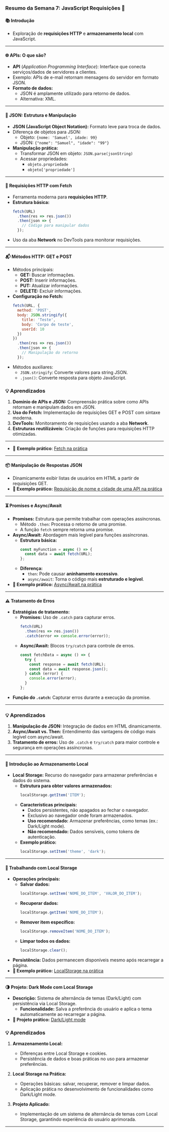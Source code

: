 ### Resumo da Semana 7: JavaScript Requisições 🚀

#### **📚 Introdução**
- Exploração de **requisições HTTP** e **armazenamento local** com JavaScript.

---

#### **🌐 APIs: O que são?**
- **API** (*Application Programming Interface*): Interface que conecta serviços/dados de servidores a clientes.
- Exemplo: APIs de e-mail retornam mensagens do servidor em formato JSON.
- **Formato de dados:** 
  - JSON é amplamente utilizado para retorno de dados.
  - Alternativa: XML.

---

#### **📄 JSON: Estrutura e Manipulação**
- **JSON (JavaScript Object Notation):** Formato leve para troca de dados.
- Diferença de objetos para JSON:
  - Objeto: `{nome: 'Samuel', idade: 99}`
  - JSON: `{"nome": "Samuel", "idade": "99"}`
- **Manipulação prática:**
  - Transformar JSON em objeto: `JSON.parse(jsonString)`
  - Acessar propriedades:
    - `objeto.propriedade`
    - `objeto['propriedade']`

---

#### **🔗 Requisições HTTP com Fetch**
- Ferramenta moderna para **requisições HTTP**.
- **Estrutura básica:**
  ```javascript
  fetch(URL)
    .then(res => res.json())
    .then(json => {
      // Código para manipular dados
    });
  ```
- Uso da aba **Network** no DevTools para monitorar requisições.

---

#### **📬 Métodos HTTP: GET e POST**
- Métodos principais:
  - **GET:** Buscar informações.
  - **POST:** Inserir informações.
  - **PUT:** Atualizar informações.
  - **DELETE:** Excluir informações.
- **Configuração no Fetch:**
  ```javascript
  fetch(URL, {
    method: 'POST',
    body: JSON.stringify({
      title: 'Teste',
      body: 'Corpo de teste',
      userId: 10
    })
  })
    .then(res => res.json())
    .then(json => {
      // Manipulação do retorno
    });
  ```
- Métodos auxiliares:
  - `JSON.stringify`: Converte valores para string JSON.
  - `.json()`: Converte resposta para objeto JavaScript.



### **💡 Aprendizados**
1. **Domínio de APIs e JSON:** Compreensão prática sobre como APIs retornam e manipulam dados em JSON.
2. **Uso do Fetch:** Implementação de requisições GET e POST com sintaxe moderna.
3. **DevTools:** Monitoramento de requisições usando a aba **Network**.
4. **Estruturas reutilizáveis:** Criação de funções para requisições HTTP otimizadas.

---

- 🧩 **Exemplo prático**: [Fetch na prática](semana7/fetch.html)

---

#### **📦 Manipulação de Respostas JSON**
- Dinamicamente exibir listas de usuários em HTML a partir de requisições GET.
- **🧩 Exemplo prático:** [Requisição de nome e cidade de uma API na prática](semana7/async-await.html)

---

#### **⏳ Promises e Async/Await**
- **Promises:** Estrutura que permite trabalhar com operações assíncronas.
  - Método `.then`: Processa o retorno de uma promise.
  - A função `fetch` sempre retorna uma promise.
- **Async/Await:** Abordagem mais legível para funções assíncronas.
  - **Estrutura básica:**
    ```javascript
    const myFunction = async () => {
      const data = await fetch(URL);
    };
    ```
  - **Diferença:**
    - `then`: Pode causar **aninhamento excessivo**.
    - `async/await`: Torna o código mais **estruturado e legível**.
- **🧩 Exemplo prático:** [Async/Await na prática](semana7/async-await.html)

---

#### **⚠️ Tratamento de Erros**
- **Estratégias de tratamento:**
  - **Promises:** Uso de `.catch` para capturar erros.
    ```javascript
    fetch(URL)
      .then(res => res.json())
      .catch(error => console.error(error));
    ```
  - **Async/Await:** Blocos `try/catch` para controle de erros.
    ```javascript
    const fetchData = async () => {
      try {
        const response = await fetch(URL);
        const data = await response.json();
      } catch (error) {
        console.error(error);
      }
    };
    ```
- **Função do `.catch`:** Capturar erros durante a execução da promise.

---

### **💡 Aprendizados**
1. **Manipulação de JSON:** Integração de dados em HTML dinamicamente.
2. **Async/Await vs. Then:** Entendimento das vantagens de código mais legível com async/await.
3. **Tratamento de erros:** Uso de `.catch` e `try/catch` para maior controle e segurança em operações assíncronas.

---

<!-- #### Introdução ao armazenamento local
- Introdução ao uso de local storage em navegadores para armazenar preferências do usuário e funcionalidade do sistema
  - Estrutura em JavaScript utilizada para obter um valor armazenado no local storage
    - localStorage.getItem('ITEM');
  - Os dados armazenados no local storage estão disponíveis para apenas o navegador onde foram armazenados
  - Não é adequado o uso do armazenamento local para armazenar dados de autenticação de usuários, como tokens de sessão
  - É mais apropriado utilizar o local storage ao invés de cookies na situação em que é para armazenar dados de funcionamento do sistema, como preferências de tema (Dark mode ou Light mode)
    - Como exemplo, para armazenar a preferência de tema de um usuário no local storage podemos usar a seguinte estrutura
      - localStorage.setItem('theme', 'dark');
  - Os dados armazenados no armazenamento local são persistentes e não são apagados quando o navegador é fechado
  - O local storage é um recurso exclusivo de navegadores para armazenar dados localmente enquanto os cookies podem ser transmitidos ao servidor com cada requisição

---

#### Trabalhando com localStorage
- Uso prático do Local Storage com exemplos de salvar, ler e limpar dados
  - Para remover um item específico do localStorage usamos a estrutura:
    - localStorage.removeItem('NOME_DO_ITEM');
  - Mesmo depois de recarregar a página, o dado salvo no localStorage continuará disponível
  - Para recuperar um valor específico armazenado usamos o método getItem
  - A estrutura para salvar um dado no localStorage é:
    - localStorage.setItem('NOME_DO_ITEM', 'VALOR_DO_ITEM');
  - Para limpar todos os dados salvos no localStorage usarmos a estrutura:
    - localStorage.clear();

- **🧩 Exemplo prático:** [LocalStorage na prática](semana7/localstorage.html)

---

#### Projeto: DarkMode com LocalStorage
- Criação de um sistema de alternância de temas (Dark/Light) usando o LocalStorage para persistência de dados

- **🧩 Projeto Dark/Light mode:** [Dark/Light](semana7/dark-light.html) -->

#### **💾 Introdução ao Armazenamento Local**
- **Local Storage:** Recurso do navegador para armazenar preferências e dados do sistema.
  - **Estrutura para obter valores armazenados:**
    ```javascript
    localStorage.getItem('ITEM');
    ```
  - **Características principais:**
    - Dados persistentes, não apagados ao fechar o navegador.
    - Exclusivo ao navegador onde foram armazenados.
    - **Uso recomendado:** Armazenar preferências, como temas (ex.: Dark/Light mode).
    - **Não recomendado:** Dados sensíveis, como tokens de autenticação.
  - **Exemplo prático:**
    ```javascript
    localStorage.setItem('theme', 'dark');
    ```

---

#### **🔧 Trabalhando com Local Storage**
- **Operações principais:**
  - **Salvar dados:**
    ```javascript
    localStorage.setItem('NOME_DO_ITEM', 'VALOR_DO_ITEM');
    ```
  - **Recuperar dados:**
    ```javascript
    localStorage.getItem('NOME_DO_ITEM');
    ```
  - **Remover item específico:**
    ```javascript
    localStorage.removeItem('NOME_DO_ITEM');
    ```
  - **Limpar todos os dados:**
    ```javascript
    localStorage.clear();
    ```
- **Persistência:** Dados permanecem disponíveis mesmo após recarregar a página.
- **🧩 Exemplo prático:** [LocalStorage na prática](semana7/localstorage.html)

---

#### **🌗 Projeto: Dark Mode com Local Storage**
- **Descrição:** Sistema de alternância de temas (Dark/Light) com persistência via Local Storage.
  - **Funcionalidade:** Salva a preferência do usuário e aplica o tema automaticamente ao recarregar a página.
- **🧩 Projeto prático:** [Dark/Light mode](semana7/dark-light.html)



### **💡 Aprendizados**

1. **Armazenamento Local:**
   - Diferenças entre Local Storage e cookies.
   - Persistência de dados e boas práticas no uso para armazenar preferências.

2. **Local Storage na Prática:**
   - Operações básicas: salvar, recuperar, remover e limpar dados.
   - Aplicação prática no desenvolvimento de funcionalidades como Dark/Light mode.

3. **Projeto Aplicado:**
   - Implementação de um sistema de alternância de temas com Local Storage, garantindo experiência do usuário aprimorada.

---
